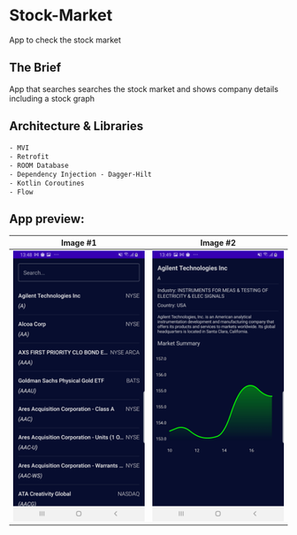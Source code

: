# Stock-Market
App to check the stock market


## The Brief

App that searches searches the stock market and shows company details including a stock graph


## Architecture & Libraries
    - MVI
    - Retrofit
    - ROOM Database
    - Dependency Injection - Dagger-Hilt
    - Kotlin Coroutines
    - Flow

## App preview:


Image #1            |  Image #2            
:-------------------------:|:----------------------------:
<img src="images/stock_market_1.jpg">    |  <img src="images/stock_market_2.jpg">     
